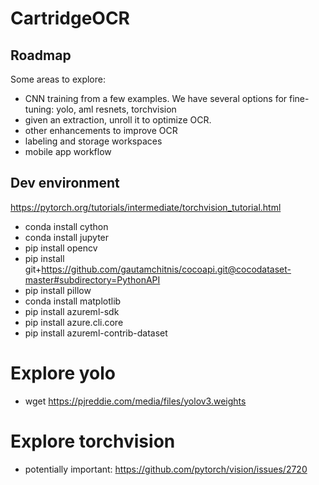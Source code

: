 # CartridgeOCR

## Roadmap

Some areas to explore:
- CNN training from a few examples.  We have several options for fine-tuning: yolo, aml resnets, torchvision
- given an extraction, unroll it to optimize OCR.
- other enhancements to improve OCR
- labeling and storage workspaces
- mobile app workflow

## Dev environment
https://pytorch.org/tutorials/intermediate/torchvision_tutorial.html

- conda install cython
- conda install jupyter
- pip install opencv
- pip install git+https://github.com/gautamchitnis/cocoapi.git@cocodataset-master#subdirectory=PythonAPI
- pip install pillow
- conda install matplotlib
- pip install azureml-sdk
- pip install azure.cli.core
- pip install azureml-contrib-dataset

# Explore yolo
- wget https://pjreddie.com/media/files/yolov3.weights



# Explore torchvision

- potentially important: https://github.com/pytorch/vision/issues/2720